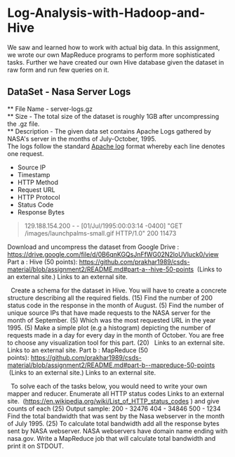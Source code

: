 # Log-Analysis-with-Hadoop-and-Hive
We saw and learned how to work with actual big data. In this assignment, we wrote our own MapReduce programs to perform more sophisticated tasks. Further we have created our own Hive database given the dataset in raw form and run few queries on it.   

## DataSet - Nasa Server Logs
** File Name - server-logs.gz  
** Size - The total size of the dataset is roughly 1GB after uncompressing the .gz file.  
** Description - The given data set contains Apache Logs gathered by NASA's server in the months of July-October, 1995.  
The logs follow the standard [Apache log](https://httpd.apache.org/docs/2.4/logs.html#accesslog) format whereby each line denotes one request.
* Source IP  
* Timestamp
* HTTP Method
* Request URL
* HTTP Protocol
* Status Code
* Response Bytes
> 129.188.154.200 - - [01/Jul/1995:00:03:14 -0400] "GET /images/launchpalms-small.gif HTTP/1.0" 200 11473

Download and uncompress the dataset from Google Drive : https://drive.google.com/file/d/0B6qnKGQsJnFfWG02N2loUVluck0/view
 
Part a : Hive (50 points): https://github.com/prakhar1989/csds-material/blob/assignment2/README.md#part-a--hive-50-points
 (Links to an external site.)
Links to an external site.
 
 
Create a schema for the dataset in Hive. You will have to create a concrete structure describing all the required fields. (15)
Find the number of 200 status code in the response in the month of August. (5)
Find the number of unique source IPs that have made requests to the NASA server for the month of September. (5)
Which was the most requested URL in the year 1995. (5)
Make a simple plot (e.g a histogram) depicting the number of requests made in a day for every day in the month of October. You are free to choose any visualization tool for this part. (20)
 
Links to an external site.
Links to an external site.
Part b : MapReduce (50 points): https://github.com/prakhar1989/csds-material/blob/assignment2/README.md#part-b--mapreduce-50-points
 (Links to an external site.)
Links to an external site.
 
 
To solve each of the tasks below, you would need to write your own mapper and reducer.
Enumerate all HTTP status codes
Links to an external site.
 (https://en.wikipedia.org/wiki/List_of_HTTP_status_codes ) and give counts of each (25)
Output sample:
200 - 32476
404 - 34846
500 - 1234
Find the total bandwidth that was sent by the Nasa webserver in the month of July 1995. (25)
To calculate total bandwidth add all the response bytes sent by NASA webserver. NASA webservers have domain name ending with nasa.gov. Write a MapReduce job that will calculate total bandwidth and print it on STDOUT.
